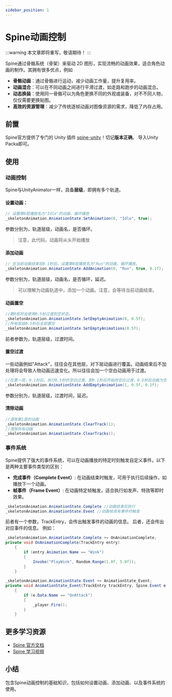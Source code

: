 ```yaml
---
sidebar_position: 1
---
```

# Spine动画控制

:::warning
本文章即将重写，敬请期待！
:::


Spine通过骨骼系统（骨架）来驱动 2D 图形，实现流畅的动画效果，适合角色动画的制作。其拥有很多优点，例如
- **骨骼动画**：通过骨骼进行运动，减少动画工作量，提升复用率。
- **动画混合**：可以在不同动画之间进行平滑过渡，如走路和跑步的动画混合。
- **动态换装**：使用同一骨骼可以为角色更换不同的外观或装备，对不不同人物，仅仅需要更换贴图。
- **高效的资源管理**：减少了传统逐帧动画对图像资源的需求，降低了内存占用。
## 前置
Spine官方提供了专门的 Unity 插件 [spine-unity](https://zh.esotericsoftware.com/spine-unity-download#spine-unity)！切记**版本正确**。
导入Unity Packa即可。
## 使用
### 动画控制
Spine与UnityAnimator一样，具备**层级**，即拥有多个轨道。
#### 设置动画：
``` csharp
// 设置第0层播放名为"Idle"的动画，循环播放
_skeletonAnimation.AnimationState.SetAnimation(0, "Idle", true);
```
参数分别为，轨道层级，动画名，是否循环。
> 注意，此代码，动画将从头开始播放

#### 添加动画
``` csharp
// 在当前动画结束后0.1秒后，设置第0层播放名为"Run"的动画，循环播放。
_skeletonAnimation.AnimationState.AddAnimation(0, "Run", true, 0.1f);
```
参数分别为，轨道层级，动画名，是否循环，延迟。
> 可以理解为动画轨道中，添加一个动画。注意，会等待当前动画结束。

#### 动画置空
```csharp
//第0层将会使用0.5秒过渡到空状态。
_skeletonAnimation.AnimationState.SetEmptyAnimation(0, 0.5f);
//所有层级0.5秒后全部置空
_skeletonAnimation.AnimationState.SetEmptyAnimations(0.5f);
```
前者参数为，轨道层级，过渡时间。
#### 置空过渡
一些动画例如"Attack"，往往会在其他层，对下层动画进行覆盖。动画结束后不加处理将会导致人物动画迅速变化。所以往往会加一个空白动画用于过渡。
``` csharp
//在第一层，0.1秒后，执行0.5秒的空白过渡。即0.1秒后开始向空白过渡，0.6秒后动画为空白。
_skeletonAnimation.AnimationState.AddEmptyAnimation(1, 0.5f, 0.1f);
```
参数分别为，轨道层级，过渡时间，延迟。

#### 清除动画
```csharp
//清除第1层的动画
_skeletonAnimation.AnimationState.ClearTrack(1);
//清除所有动画
_skeletonAnimation.AnimationState.ClearTracks();
```

### 事件系统
Spine提供了强大的事件系统，可以在动画播放的特定时刻触发自定义事件。以下是两种主要事件类型的区别：
- **完成事件（Complete Event）**: 在动画结束时触发，可用于执行后续操作，如播放下一个动画。
- **帧事件（Frame Event）**: 在动画特定帧触发，适合执行如发声、特效等即时效果。

```csharp
_skeletonAnimation.AnimationState.Complete //动画结束后执行
_skeletonAnimation.AnimationState.Event //动画帧具有事件时触发
```
前者有一个参数，TrackEntry，会传出触发事件的动画的信息。
后者，还会传出对应事件的信息。
例如：
```csharp
_skeletonAnimation.AnimationState.Complete += OnAnimationComplete;
private void OnAnimationComplete(TrackEntry entry)
    {
        if (entry.Animation.Name == "Wink")
        {
            Invoke("PlayWink", Random.Range(1.0f, 5.0f));
        }
    }
    
_skeletonAnimation.AnimationState.Event += AnimationState_Event;
private void AnimationState_Event(TrackEntry trackEntry, Spine.Event e)
    {
        if (e.Data.Name == "OnAttack") 
        {
            _player.Fire();
        }
    }
```
## 更多学习资源
- [Spine 官方文档](https://esotericsoftware.com/spine-documentation)
- [Spine 学习视频](https://www.youtube.com/results?search_query=spine+animation)
## 小结
包含Spine动画控制的基础知识，包括如何设置动画、添加动画、以及事件系统的使用。
